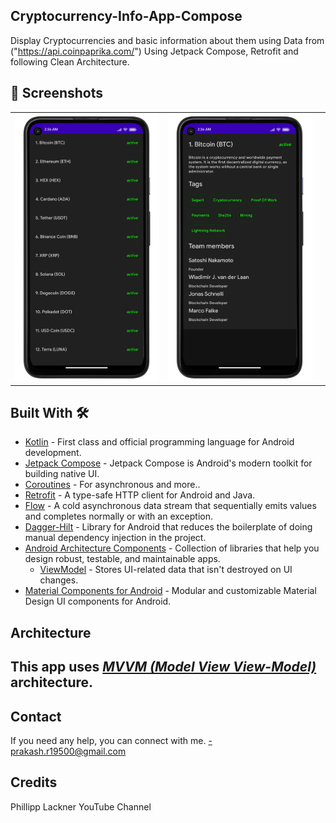 ## Cryptocurrency-Info-App-Compose

Display Cryptocurrencies and basic information about them using Data from ("https://api.coinpaprika.com/")
Using Jetpack Compose, Retrofit and following Clean Architecture.

## 📸 Screenshots

||||
|:----------------------------------------:|:-----------------------------------------:|:-----------------------------------------: |
| ![](assets/a.png) | ![](assets/b.png) |


## Built With 🛠
- [Kotlin](https://kotlinlang.org/) - First class and official programming language for Android development.
- [Jetpack Compose](https://developer.android.com/jetpack/compose) - Jetpack Compose is Android's modern toolkit for building native UI.
- [Coroutines](https://kotlinlang.org/docs/reference/coroutines-overview.html) - For asynchronous and more..
- [Retrofit](https://square.github.io/retrofit/)  - A type-safe HTTP client for Android and Java.
- [Flow](https://kotlin.github.io/kotlinx.coroutines/kotlinx-coroutines-core/kotlinx.coroutines.flow/-flow/) - A cold asynchronous data stream that sequentially emits values and completes normally or with an exception.
- [Dagger-Hilt](https://developer.android.com/training/dependency-injection/hilt-android) - Library for Android that reduces the boilerplate of doing manual dependency injection in the project.
- [Android Architecture Components](https://developer.android.com/topic/libraries/architecture) - Collection of libraries that help you design robust, testable, and maintainable apps.
  - [ViewModel](https://developer.android.com/topic/libraries/architecture/viewmodel) - Stores UI-related data that isn't destroyed on UI changes.
- [Material Components for Android](https://github.com/material-components/material-components-android) - Modular and customizable Material Design UI components for Android.

## Architecture
This app uses [***MVVM (Model View View-Model)***](https://developer.android.com/jetpack/docs/guide#recommended-app-arch) architecture.
-

## Contact
If you need any help, you can connect with me.
-prakash.r19500@gmail.com

## Credits
Phillipp Lackner YouTube Channel
